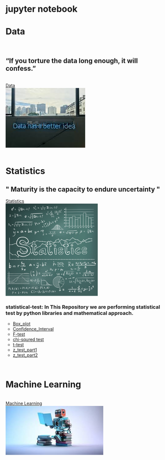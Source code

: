 # jupyter notebook
<div class="data">
	<h1> Data</h1>
	<br>
	<h2> “If you torture the data long enough, it will confess.” </h2>
	<br> <a href="https://github.com/nikshingadiya/jupyter/tree/master/data"> Data
 <br>
 <img src="Image\data.jpg" >
 </a> </div>
<br>
<div class="Statistics">
	<h1> Statistics </h1>
	<h2>" Maturity is the capacity to
 endure uncertainty "</h2> <a href="https://github.com/nikshingadiya/jupyter/tree/master/Statistics">Statistics 
 <br/>
 <img src="Image\statistics-review.jpg" width="300" height="300" >
 </a>
	<br/>
	<h3>statistical-test: In This Repository we are performing statistical test by <b>python libraries</b> and <b>mathematical approach.</b> </h3>
	<ul style="list-style-type:circle;">
		<li><a href="https://github.com/nikshingadiya/jupyter/blob/master/Statistics/Box_plot.ipynb">Box_plot</a></li>
		<li><a href="https://github.com/nikshingadiya/jupyter/blob/master/Statistics/Confidence_Interval.ipynb">Confidence_Interval</a></li>
		<li><a href="https://github.com/nikshingadiya/jupyter/blob/master/Statistics/F-test.ipynb">F-test</a></li>
		<li><a href="https://github.com/nikshingadiya/jupyter/blob/master/Statistics/chi-squred%20test.ipynb">chi-squred test</a></li>
		<li><a href="https://github.com/nikshingadiya/jupyter/blob/master/Statistics/t-test_practice.ipynb">t-test</a></li>
		<li><a href="https://github.com/nikshingadiya/jupyter/blob/master/Statistics/z_test_part1%20.ipynb">z_test_part1</a></li>
		<li><a href="https://github.com/nikshingadiya/jupyter/blob/master/Statistics/z_test_part2.ipynb">z_test_part2</a></li>
	</ul>
</div>
<br/>
<div>
	<h1> Machine Learning </h1>
	<br> <a href="https://github.com/nikshingadiya/jupyter/tree/master/Machine%20Learning"> Machine Learning
 <br>
 <img src="Image\ml.jpg" >
 </a> </div>
